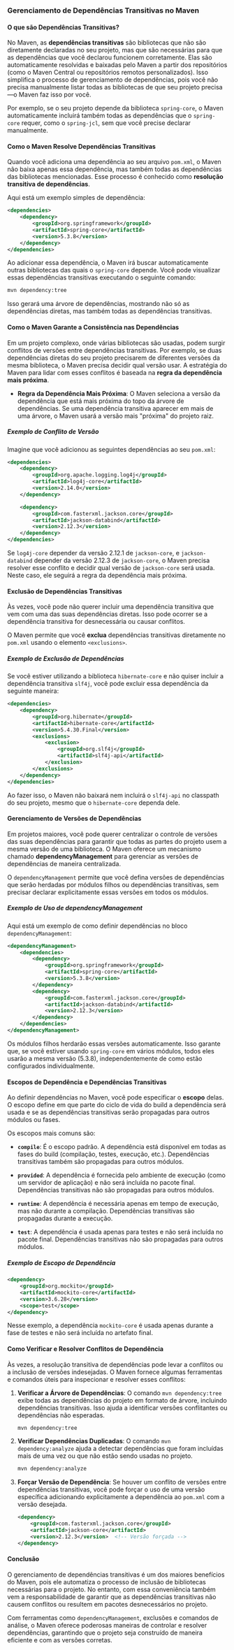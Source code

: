 ### **Gerenciamento de Dependências Transitivas no Maven**

#### **O que são Dependências Transitivas?**

No Maven, as **dependências transitivas** são bibliotecas que não são diretamente declaradas no seu projeto, mas que são necessárias para que as dependências que você declarou funcionem corretamente. Elas são automaticamente resolvidas e baixadas pelo Maven a partir dos repositórios (como o Maven Central ou repositórios remotos personalizados). Isso simplifica o processo de gerenciamento de dependências, pois você não precisa manualmente listar todas as bibliotecas de que seu projeto precisa—o Maven faz isso por você.

Por exemplo, se o seu projeto depende da biblioteca `spring-core`, o Maven automaticamente incluirá também todas as dependências que o `spring-core` requer, como o `spring-jcl`, sem que você precise declarar manualmente.

#### **Como o Maven Resolve Dependências Transitivas**

Quando você adiciona uma dependência ao seu arquivo `pom.xml`, o Maven não baixa apenas essa dependência, mas também todas as dependências das bibliotecas mencionadas. Esse processo é conhecido como **resolução transitiva de dependências**.

Aqui está um exemplo simples de dependência:

```xml
<dependencies>
    <dependency>
        <groupId>org.springframework</groupId>
        <artifactId>spring-core</artifactId>
        <version>5.3.8</version>
    </dependency>
</dependencies>
```

Ao adicionar essa dependência, o Maven irá buscar automaticamente outras bibliotecas das quais o `spring-core` depende. Você pode visualizar essas dependências transitivas executando o seguinte comando:

```bash
mvn dependency:tree
```

Isso gerará uma árvore de dependências, mostrando não só as dependências diretas, mas também todas as dependências transitivas.

#### **Como o Maven Garante a Consistência nas Dependências**

Em um projeto complexo, onde várias bibliotecas são usadas, podem surgir conflitos de versões entre dependências transitivas. Por exemplo, se duas dependências diretas do seu projeto precisarem de diferentes versões da mesma biblioteca, o Maven precisa decidir qual versão usar. A estratégia do Maven para lidar com esses conflitos é baseada na **regra da dependência mais próxima**.

- **Regra da Dependência Mais Próxima**: O Maven seleciona a versão da dependência que está mais próxima do topo da árvore de dependências. Se uma dependência transitiva aparecer em mais de uma árvore, o Maven usará a versão mais "próxima" do projeto raiz.

##### Exemplo de Conflito de Versão

Imagine que você adicionou as seguintes dependências ao seu `pom.xml`:

```xml
<dependencies>
    <dependency>
        <groupId>org.apache.logging.log4j</groupId>
        <artifactId>log4j-core</artifactId>
        <version>2.14.0</version>
    </dependency>

    <dependency>
        <groupId>com.fasterxml.jackson.core</groupId>
        <artifactId>jackson-databind</artifactId>
        <version>2.12.3</version>
    </dependency>
</dependencies>
```

Se `log4j-core` depender da versão 2.12.1 de `jackson-core`, e `jackson-databind` depender da versão 2.12.3 de `jackson-core`, o Maven precisa resolver esse conflito e decidir qual versão de `jackson-core` será usada. Neste caso, ele seguirá a regra da dependência mais próxima.

#### **Exclusão de Dependências Transitivas**

Às vezes, você pode não querer incluir uma dependência transitiva que vem com uma das suas dependências diretas. Isso pode ocorrer se a dependência transitiva for desnecessária ou causar conflitos.

O Maven permite que você **exclua** dependências transitivas diretamente no `pom.xml` usando o elemento `<exclusions>`.

##### Exemplo de Exclusão de Dependências

Se você estiver utilizando a biblioteca `hibernate-core` e não quiser incluir a dependência transitiva `slf4j`, você pode excluir essa dependência da seguinte maneira:

```xml
<dependencies>
    <dependency>
        <groupId>org.hibernate</groupId>
        <artifactId>hibernate-core</artifactId>
        <version>5.4.30.Final</version>
        <exclusions>
            <exclusion>
                <groupId>org.slf4j</groupId>
                <artifactId>slf4j-api</artifactId>
            </exclusion>
        </exclusions>
    </dependency>
</dependencies>
```

Ao fazer isso, o Maven não baixará nem incluirá o `slf4j-api` no classpath do seu projeto, mesmo que o `hibernate-core` dependa dele.

#### **Gerenciamento de Versões de Dependências**

Em projetos maiores, você pode querer centralizar o controle de versões das suas dependências para garantir que todas as partes do projeto usem a mesma versão de uma biblioteca. O Maven oferece um mecanismo chamado **dependencyManagement** para gerenciar as versões de dependências de maneira centralizada.

O `dependencyManagement` permite que você defina versões de dependências que serão herdadas por módulos filhos ou dependências transitivas, sem precisar declarar explicitamente essas versões em todos os módulos.

##### Exemplo de Uso de dependencyManagement

Aqui está um exemplo de como definir dependências no bloco `dependencyManagement`:

```xml
<dependencyManagement>
    <dependencies>
        <dependency>
            <groupId>org.springframework</groupId>
            <artifactId>spring-core</artifactId>
            <version>5.3.8</version>
        </dependency>
        <dependency>
            <groupId>com.fasterxml.jackson.core</groupId>
            <artifactId>jackson-databind</artifactId>
            <version>2.12.3</version>
        </dependency>
    </dependencies>
</dependencyManagement>
```

Os módulos filhos herdarão essas versões automaticamente. Isso garante que, se você estiver usando `spring-core` em vários módulos, todos eles usarão a mesma versão (5.3.8), independentemente de como estão configurados individualmente.

#### **Escopos de Dependência e Dependências Transitivas**

Ao definir dependências no Maven, você pode especificar o **escopo** delas. O escopo define em que parte do ciclo de vida do build a dependência será usada e se as dependências transitivas serão propagadas para outros módulos ou fases.

Os escopos mais comuns são:

- **`compile`**: É o escopo padrão. A dependência está disponível em todas as fases do build (compilação, testes, execução, etc.). Dependências transitivas também são propagadas para outros módulos.
  
- **`provided`**: A dependência é fornecida pelo ambiente de execução (como um servidor de aplicação) e não será incluída no pacote final. Dependências transitivas não são propagadas para outros módulos.

- **`runtime`**: A dependência é necessária apenas em tempo de execução, mas não durante a compilação. Dependências transitivas são propagadas durante a execução.

- **`test`**: A dependência é usada apenas para testes e não será incluída no pacote final. Dependências transitivas não são propagadas para outros módulos.

##### Exemplo de Escopo de Dependência

```xml
<dependency>
    <groupId>org.mockito</groupId>
    <artifactId>mockito-core</artifactId>
    <version>3.6.28</version>
    <scope>test</scope>
</dependency>
```

Nesse exemplo, a dependência `mockito-core` é usada apenas durante a fase de testes e não será incluída no artefato final.

#### **Como Verificar e Resolver Conflitos de Dependência**

Às vezes, a resolução transitiva de dependências pode levar a conflitos ou a inclusão de versões indesejadas. O Maven fornece algumas ferramentas e comandos úteis para inspecionar e resolver esses conflitos:

1. **Verificar a Árvore de Dependências**: O comando `mvn dependency:tree` exibe todas as dependências do projeto em formato de árvore, incluindo dependências transitivas. Isso ajuda a identificar versões conflitantes ou dependências não esperadas.

   ```bash
   mvn dependency:tree
   ```

2. **Verificar Dependências Duplicadas**: O comando `mvn dependency:analyze` ajuda a detectar dependências que foram incluídas mais de uma vez ou que não estão sendo usadas no projeto.

   ```bash
   mvn dependency:analyze
   ```

3. **Forçar Versão de Dependência**: Se houver um conflito de versões entre dependências transitivas, você pode forçar o uso de uma versão específica adicionando explicitamente a dependência ao `pom.xml` com a versão desejada.

   ```xml
   <dependency>
       <groupId>com.fasterxml.jackson.core</groupId>
       <artifactId>jackson-core</artifactId>
       <version>2.12.3</version>  <!-- Versão forçada -->
   </dependency>
   ```

#### **Conclusão**

O gerenciamento de dependências transitivas é um dos maiores benefícios do Maven, pois ele automatiza o processo de inclusão de bibliotecas necessárias para o projeto. No entanto, com essa conveniência também vem a responsabilidade de garantir que as dependências transitivas não causem conflitos ou resultem em pacotes desnecessários no projeto.

Com ferramentas como `dependencyManagement`, exclusões e comandos de análise, o Maven oferece poderosas maneiras de controlar e resolver dependências, garantindo que o projeto seja construído de maneira eficiente e com as versões corretas.
